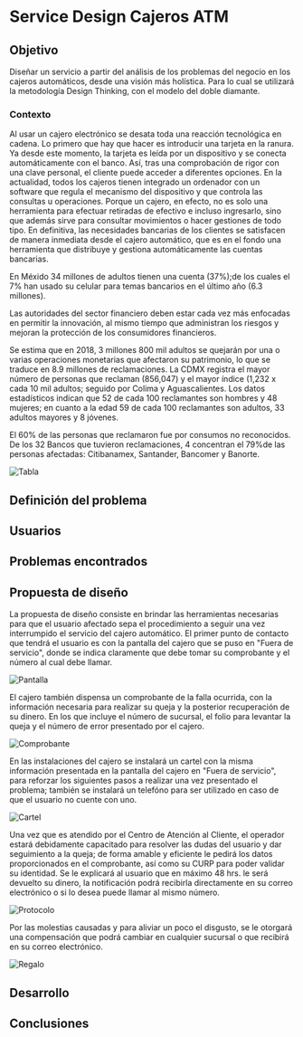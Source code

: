 # Service Design Cajeros ATM

## Objetivo
Diseñar un servicio a partir del análisis de los problemas del negocio en los cajeros automáticos, desde una visión más holística. Para lo cual se utilizará la metodología Design Thinking, con el modelo del doble diamante.

### Contexto
Al usar un cajero electrónico se desata toda una reacción tecnológica en cadena. Lo primero que hay que hacer es introducir una tarjeta en la ranura. Ya desde este momento, la tarjeta es leída por un dispositivo y se conecta automáticamente con el banco. Así, tras una comprobación de rigor con una clave personal, el cliente puede acceder a diferentes opciones.
En la actualidad, todos los cajeros tienen integrado un ordenador con un software que regula el mecanismo del dispositivo y que controla las consultas u operaciones. Porque un cajero, en efecto, no es solo una herramienta para efectuar retiradas de efectivo e incluso ingresarlo, sino que además sirve para consultar movimientos o hacer gestiones de todo tipo.
En definitiva, las necesidades bancarias de los clientes se satisfacen de manera inmediata desde el cajero automático, que es en el fondo una herramienta que distribuye y gestiona automáticamente las cuentas bancarias.

En Méxido 34 millones de adultos tienen una cuenta (37%);de los cuales el 7% han usado su celular para temas bancarios en el último año (6.3 millones).

Las autoridades del sector financiero deben estar cada vez más enfocadas en permitir la innovación, al mismo tiempo que administran los riesgos y mejoran la protección de los consumidores financieros.

Se estima que en 2018, 3 millones 800 mil adultos se quejarán por una o varias operaciones monetarias que afectaron su patrimonio, lo que se traduce en 8.9 millones de reclamaciones.
La CDMX registra el mayor número de personas que reclaman (856,047) y el mayor índice (1,232 x cada 10 mil adultos; seguido por Colima y Aguascalientes.
Los datos estadísticos indican que 52 de cada 100 reclamantes son hombres y 48 mujeres; en cuanto a la edad 59 de cada 100 reclamantes son adultos, 33 adultos mayores y 8 jóvenes.

El 60% de las personas que reclamaron fue por consumos no reconocidos. De los 32 Bancos que tuvieron reclamaciones, 4 concentran el 79%de las personas afectadas: Citibanamex, Santander, Bancomer y Banorte.

![Tabla](https://i.ibb.co/dk0mBZy/estadisticas-ATM.png)

## Definición del problema

## Usuarios



## Problemas encontrados

## Propuesta de diseño
La propuesta de diseño consiste en brindar las herramientas necesarias para que el usuario afectado sepa el procedimiento a seguir una vez interrumpido el servicio del cajero automático.
El primer punto de contacto que tendrá el usuario es con la pantalla del cajero que se puso en "Fuera de servicio", donde se indica claramente que debe tomar su comprobante y el número al cual debe llamar.

![Pantalla](https://i.ibb.co/4d7BYQM/pantallas.png)

El cajero también dispensa un comprobante de la falla ocurrida, con la información necesaria para realizar su queja y la posterior recuperación de su dinero. En los que incluye el número de sucursal, el folio para levantar la queja y el número de error presentado por el cajero.

![Comprobante](https://i.ibb.co/dPFWZS1/ticket.png)

En las instalaciones del cajero se instalará un cartel con la misma información presentada en la pantalla del cajero en "Fuera de servicio", para reforzar los siguientes pasos a realizar una vez presentado el problema; también se instalará un telefóno para ser utilizado en caso de que el usuario no cuente con uno.

![Cartel](https://i.ibb.co/VTMnfWH/proto.png)

Una vez que es atendido por el Centro de Atención al Cliente, el operador estará debidamente capacitado para resolver las dudas del usuario y dar seguimiento a la queja; de forma amable y eficiente le pedirá los datos proporcionados en el comprobante, así como su CURP para poder validar su identidad. Se le explicará al usuario que en máximo 48 hrs. le será devuelto su dinero, la notificación podrá recibirla directamente en su correo electrónico o si lo desea puede llamar al mismo número.

![Protocolo](https://i.ibb.co/kyy4BXF/proto2.png)

Por las molestias causadas y para aliviar un poco el disgusto, se le otorgará una compensación que podrá cambiar en cualquier sucursal o que recibirá en su correo electrónico.

![Regalo](https://i.ibb.co/yPHv3tT/bono.png)



## Desarrollo

## Conclusiones
